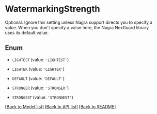 # WatermarkingStrength

Optional. Ignore this setting unless Nagra support directs you to specify a value. When you don't specify a value here, the Nagra NexGuard library uses its default value.

## Enum

* `LIGHTEST` (value: `'LIGHTEST'`)

* `LIGHTER` (value: `'LIGHTER'`)

* `DEFAULT` (value: `'DEFAULT'`)

* `STRONGER` (value: `'STRONGER'`)

* `STRONGEST` (value: `'STRONGEST'`)

[[Back to Model list]](../README.md#documentation-for-models) [[Back to API list]](../README.md#documentation-for-api-endpoints) [[Back to README]](../README.md)


